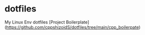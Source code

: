 # dotfiles
My Linux Env dotfiles
[Project Boilerplate] (https://github.com/cppshizoidS/dotfiles/tree/main/cpp_boilerpate)
